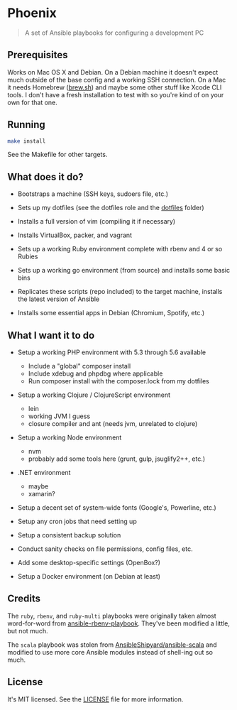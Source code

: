 Phoenix
=======
>A set of Ansible playbooks for configuring a development PC

Prerequisites
-------------
Works on Mac OS X and Debian. On a Debian machine it doesn't expect much outside
of the base config and a working SSH connection. On a Mac it needs Homebrew
([brew.sh][brew]) and maybe some other stuff like Xcode CLI tools. I don't have
a fresh installation to test with so you're kind of on your own for that one.

[brew]: http://brew.sh

Running
-------
```bash
make install
```

See the Makefile for other targets.

What does it do?
----------------
- Bootstraps a machine (SSH keys, sudoers file, etc.)

- Sets up my dotfiles (see the dotfiles role and the [dotfiles][] folder)

- Installs a full version of vim (compiling it if necessary)

- Installs VirtualBox, packer, and vagrant

- Sets up a working Ruby environment complete with rbenv and 4 or so Rubies

- Sets up a working go environment (from source) and installs some basic bins

- Replicates these scripts (repo included) to the target machine, installs the
  latest version of Ansible

- Installs some essential apps in Debian (Chromium, Spotify, etc.)

[dotfiles]: /dotfiles

What I want it to do
--------------------
- Setup a working PHP environment with 5.3 through 5.6 available
    - Include a "global" composer install
    - Include xdebug and phpdbg where applicable
    - Run composer install with the composer.lock from my dotfiles

- Setup a working Clojure / ClojureScript environment
    - lein
    - working JVM I guess
    - closure compiler and ant (needs jvm, unrelated to clojure)

- Setup a working Node environment
    - nvm
    - probably add some tools here (grunt, gulp, jsuglify2++, etc.)

- .NET environment
    - maybe
    - xamarin?

- Setup a decent set of system-wide fonts (Google's, Powerline, etc.)

- Setup any cron jobs that need setting up

- Setup a consistent backup solution

- Conduct sanity checks on file permissions, config files, etc.

- Add some desktop-specific settings (OpenBox?)

- Setup a Docker environment (on Debian at least)

Credits
-------
The `ruby`, `rbenv`, and `ruby-multi` playbooks were originally taken almost
word-for-word from [ansible-rbenv-playbook][1]. They've been modified a little,
but not much.

The `scala` playbook was stolen from [AnsibleShipyard/ansible-scala][2] and
modified to use more core Ansible modules instead of shell-ing out so much.

[1]: https://github.com/leucos/ansible-rbenv-playbook
[2]: https://github.com/AnsibleShipyard/ansible-scala

License
-------
It's MIT licensed. See the [LICENSE][license] file for more information.

[license]: /LICENSE
